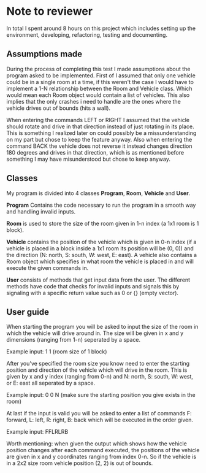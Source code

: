 # Note to reviewer
In total I spent around 8 hours on this project which includes setting up the environment, developing, refactoring, testing and documenting.

## Assumptions made
During the process of completing this test I made assumptions about the program asked to be implemented. First of I assumed that only one vehicle could be in a single room at a time, if this weren't the case I would have to implement a
1-N relationship between the Room and Vehicle class. Which would mean each Room object would contain a list of vehicles. This also implies that the only crashes i need to handle are the ones where the vehicle drives out of bounds (hits a wall).

When entering the commands LEFT or RIGHT I assumed that the vehicle should rotate and drive in that direction instead of just rotating in its place. This is something I realized later on could possibly be a missunderstanding on my part but chose to keep
the feature anyway. Also when entering the command BACK the vehicle does not reverse it instead changes direction 180 degrees and drives in that direction, which is as mentioned before something I may have misunderstood but chose to keep anyway.

## Classes
My program is divided into 4 classes **Program**, **Room**, **Vehicle** and **User**. 

**Program** Contains the code necessary to run the program in a smooth way and handling invalid inputs.

**Room** is used to store the size of the room given in 1-n index (a 1x1 room is 1 block).

**Vehicle** contains the position of the vehicle which is given in 0-n index (if a vehicle is placed in a block inside a 1x1 room its position will be (0, 0)) and the direction (N: north, S: south, W: west, E: east). 
A vehicle also contains a Room object which specifies in what room the vehicle is placed in and will execute the given commands in.

**User** consists of methods that get input data from the user. The different methods have code that checks for invalid inputs and signals this by signaling with a specific return value such as 0 or {} (empty vector).

## User guide
When starting the program you will be asked to input the size of the room in which the vehicle will drive around in. The size will be given in x and y dimensions (ranging from 1-n) seperated by a space.

Example input: 1 1 (room size of 1 block)

After you've specified the room size you know need to enter the starting position and direction of the vehicle which will drive in the room. This is given by x and y index (ranging from 0-n) and N: north, S: south, W: west, or E: east all seperated by a space.

Example input: 0 0 N (make sure the starting position you give exists in the room)

At last if the input is valid you will be asked to enter a list of commands F: forward, L: left, R: right, B: back which will be executed in the order given.

Example input: FFLRLRB

Worth mentioning: when given the output which shows how the vehicle position changes after each command executed, the positions of the vehicle are given in x and y coordinates ranging from index 0-n. So if the vehicle is in a 2x2 size room vehicle position (2, 2) is out of bounds.



